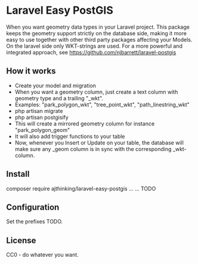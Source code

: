 # Laravel Easy PostGIS

When you want geometry data types in your Laravel project. This package keeps the geometry support strictly on the database side, making it more easy to use together with other third party packages affecting your Models. On the laravel side only WKT-strings are used. For a more powerful and integrated approach, see https://github.com/njbarrett/laravel-postgis

## How it works

* Create your model and migration
 * When you want a geometry column, just create a text column with geometry type and a trailing "_wkt". 
 * Examples: "park_polygon_wkt", "tree_point_wkt", "path_linestring_wkt"
* php artisan migrate
* php artisan postgisify
 * This will create a mirrored geometry column for instance "park_polygon_geom"
 * It will also add trigger functions to your table
* Now, whenever you Insert or Update on your table, the database will make sure any _geom column is in sync with the corresponding _wkt-column. 

## Install

composer require ajthinking/laravel-easy-postgis
...
...
TODO

## Configuration

Set the prefixes TODO.

## License

CC0 - do whatever you want.
